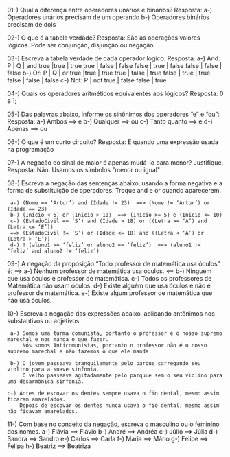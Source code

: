 

01-) Qual a diferença entre operadores unários e binários?
Resposta: a-) Operadores unários precisam de um operando
          b-) Operadores binários precisam de dois

02-) O que é a tabela verdade?
Resposta: São as operações valores lógicos. Pode ser conjunção, disjunção ou negação.

03-) Escreva a tabela verdade de cada operador lógico.
Resposta: a-) And: P | Q | and true |true | true true | false | false false | true | false false | false | false
          b-) Or:  P | Q | or true  |true | true true | false | true false  | true | true false  | false | false
          c-) Not: P | not true | false false | true

04-) Quais os operadores aritméticos equivalentes aos lógicos?
Resposta: 0 e 1;

05-) Das palavras abaixo, informe os sinônimos dos operadores “e” e “ou”:
Resposta: a-) Ambos ==> e
          b-) Qualquer ==> ou
          c-) Tanto quanto ==> e
          d-) Apenas ==> ou

06-) O que é um curto circuito?
Resposta: É quando uma expressão usada na programação

07-) A negação do sinal de maior é apenas mudá-lo para menor? Justifique.
Resposta: Não.  Usamos os símbolos "menor ou igual"

08-) Escreva a negação das sentenças abaixo, usando a forma negativa e a forma de substituição de operadores. Troque and e or quando aparecerem.

     a-) (Nome == ‘Artur’) and (Idade != 23)  ==> (Nome != ‘Artur’) or (Idade == 23)
     b-) (Inicio < 5) or (Inicio > 10)  ==> (Inicio >= 5) e (Inicio <= 10)
     c-) (EstadoCivil == ‘S’) and (Idade > 18) or ((Letra >= ‘A’) and (Letra <= ‘E’))  
     ==> (EstadoCivil != ‘S’) or (Idade <= 18) and ((Letra < ‘A’) or (Letra > ‘E’))
     d-) ! (aluno1 == ‘feliz’ or aluno2 == ‘feliz’)  ==> (aluno1 != ‘feliz’ and aluno2 != ‘feliz’)

09-) A negação da proposição “Todo professor de matemática usa óculos” é:
   ==> a-) Nenhum professor de matemática usa óculos.  <==
       b-) Ninguém que usa óculos é professor de matemática.
       c-) Todos os professores de Matemática não usam óculos.
       d-) Existe alguém que usa óculos e não é professor de matemática.
       e-) Existe algum professor de matemática que não usa óculos.  


10-) Escreva a negação das expressões abaixo, aplicando antônimos nos substantivos ou adjetivos.
 
     a-) Somos uma turma comunista, portanto o professor é o nosso supremo marechal e nos manda o que fazer.
         Nós somos Anticomunistas, portanto o professor não é o nosso supremo marechal e não fazemos o que ele manda.

     b-) O jovem passeava tranquilamente pelo parque carregando seu violino para a suave sinfonia.
         O velho passeava agitadamente pelo parquue sem o seu violino para uma desarmônica sinfonia.

    c-) Antes de escovar os dentes sempre usava o fio dental, mesmo assim ficaram amarelados.
        Depois de escovar os dentes nunca usava o fio dental, mesmo assim não ficavam amarelados.

11-) Com base no conceito da negação, escreva o masculino ou o feminino dos nomes.
     a-) Flávia  ==> Flávio
     b-) André   ==> Andréa
     c-) Júlio   ==> Júlia
     d-) Sandra  ==> Sandro
     e-) Carlos  ==> Carla
     f-) Maria   ==> Mário
     g-) Felipe  ==> Felipa
     h-) Beatriz ==> Beatriza